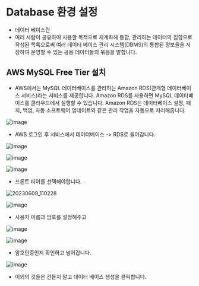 # Database 환경 설정

- 데이터 베이스란
- 여러 사람이 공유하여 사용할 목적으로 체계화해 통합, 관리하는 데이터의 집합으로 작성된 목록으로써 여러 데이터 베이스 관리 시스템(DBMS)의 통합된 정보들을 저장하여 운영할 수 있는 공용 데이터들의 묶음을 말합니다.


## AWS MySQL Free Tier 설치

- AWS에서는 MySQL 데이터베이스를 관리하는 Amazon RDS(관계형 데이터베이스 서비스)라는 서비스를 제공합니다. Amazon RDS를 사용하면 MySQL 데이터베이스를 클라우드에서 실행할 수 있습니다. Amazon RDS는 데이터베이스 설정, 패치, 백업, 자동 소프트웨어 업데이트와 같은 관리 작업을 자동으로 처리해줍니다.

![image](https://github.com/ijd1236/Database/assets/130967884/0d455a26-0c69-4218-bb55-a11265afb25c)

- AWS 로그인 후 서비스에서 데이터베이스 -> RDS로 들어갑니다.


![image](https://github.com/ijd1236/Database/assets/130967884/e9786aeb-172d-4c5b-b350-390a956702d4)


![image](https://github.com/ijd1236/Database/assets/130967884/8eebcb08-3da6-4b81-a84a-b57414430f16)

![image](https://github.com/ijd1236/Database/assets/130967884/f1db453b-f414-42ba-bca6-b88d7f479a4d)

- 프론트 티어를 선택해야합니다.

![20230609_110228](https://github.com/ijd1236/Database/assets/130967884/6fcbf688-08fb-4098-a178-8169b1469dc3)

![image](https://github.com/ijd1236/Database/assets/130967884/f5f8ccaf-cb80-45a4-a61d-3905e6d1e93b)


- 사용자 이름과 암호를 설정해주고

![image](https://github.com/ijd1236/Database/assets/130967884/bb55ae81-1ad4-45d4-b502-31ea27a9c179)


![image](https://github.com/ijd1236/Database/assets/130967884/ed259e37-330e-4cff-86bd-b6c787420cdf)

- 암호인증인지 확인하고 넘어갑니다.


![image](https://github.com/ijd1236/Database/assets/130967884/bc7e50c0-ef6f-46de-a5dc-5742e5f8218b)


- 이외의 것들은 건들지 말고 데이터 베이스 생성을 클릭합니다.









